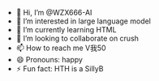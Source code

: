 - 👋 Hi, I’m @WZX666-AI
- 👀 I’m interested in large language model
- 🌱 I’m currently learning HTML
- 💞️ I’m looking to collaborate on crush
- 📫 How to reach me V我50
- 😄 Pronouns: happy
- ⚡ Fun fact: HTH is a SillyB

<!---
WZX666-AI/WZX666-AI is a ✨ special ✨ repository because its `README.md` (this file) appears on your GitHub profile.
You can click the Preview link to take a look at your changes.
--->
